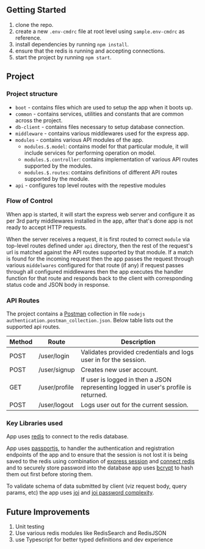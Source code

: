 ## Getting Started

1. clone the repo.
2. create a new `.env-cmdrc` file at root level using `sample.env-cmdrc` as reference.
3. install dependencies by running `npm install`.
4. ensure that the redis is running and accepting connections.
5. start the project by running `npm start`.

## Project
### Project structure
- `boot` - contains files which are used to setup the app when it boots up.
- `common` - contains services, utilities and constants that are common across the project.
- `db-client` - contains files necessary to setup database connection.
- `middleware` - contains various middlewares used for the express app.
- `modules` - contains various API modules of the app.
    - `modules.$.model`: contains model for that particular module, it will include services for performing operation on model.
    - `modules.$.controller`: contains implementation of various API routes supported by the modules.
    - `modules.$.routes`: contains definitions of different API routes supported by the module.
- `api` - configures top level routes with the repestive modules

### Flow of Control
When app is started, it will start the express web server and configure it as per 3rd party middlewares installed in the app, after that's done app is not ready to accept HTTP requests.

When the server receives a request, it is first routed to correct `module` via top-level routes defined under `api` directory, then the rest of the request's url is matched against the API routes supported by that module. If a match is found for the incoming request then the app passes the request through various `middelwares` configured for that route (if any) if request passes through all configured middlewares then the app executes the handler function for that route and responds back to the client with corresponding status code and JSON body in response. 

### API Routes
The project contains a [Postman](https://www.postman.com/) collection in file `nodejs authentication.postman_collection.json`. Below table lists out the supported api routes.

| Method | Route | Description |
| ------ | ------ | ------ |
| POST | /user/login | Validates provided credentials and logs user in for the session.
| POST | /user/signup | Creates new user account.
| GET | /user/profile | If user is logged in then a JSON representing logged in user's profile is returned.
| POST | /user/logout | Logs user out for the current session.

### Key Libraries used
App uses [redis](https://www.npmjs.com/package/redis) to connect to the redis database.

App uses [passportjs](passportjs.org), to handler the authentication and registration endpoints of the app and to ensure that the session is not lost it is being saved to the redis using combination of [express session](https://www.npmjs.com/package/express-session) and [connect redis](https://www.npmjs.com/package/connect-redis) and to securely store password into the database app uses [bcrypt](https://www.npmjs.com/package/bcrypt) to hash them out first before storing them.

To validate schema of data submitted by client (viz request body, query params, etc) the app uses [joi](https://joi.dev/api/?v=17.6.0) and [joi password complexity](https://www.npmjs.com/package/joi-password-complexity).

## Future Improvements
1. Unit testing
2. Use various redis modules like RedisSearch and RedisJSON
3. use Typescript for better typed definitions and dev experience